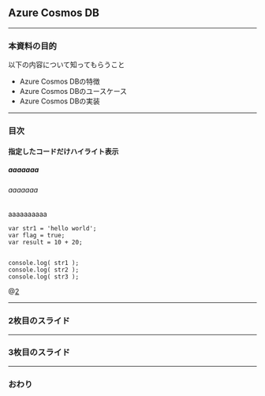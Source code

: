 ## Azure Cosmos DB
---
### 本資料の目的
以下の内容について知ってもらうこと

- Azure Cosmos DBの特徴
- Azure Cosmos DBのユースケース
- Azure Cosmos DBの実装

---
### 目次
#### 指定したコードだけハイライト表示
##### aaaaaaa
###### aaaaaaa
aaaaaaaaaa

```
var str1 = 'hello world';
var flag = true;
var result = 10 + 20;


console.log( str1 );
console.log( str2 );
console.log( str3 );
```
@[2](flagに「true」を代入)


---


### 2枚目のスライド


---


### 3枚目のスライド


---


### おわり
